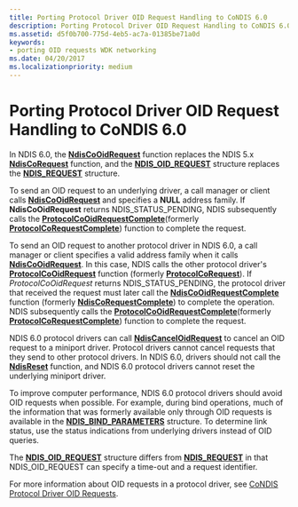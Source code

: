 ```yaml
---
title: Porting Protocol Driver OID Request Handling to CoNDIS 6.0
description: Porting Protocol Driver OID Request Handling to CoNDIS 6.0
ms.assetid: d5f0b700-775d-4eb5-ac7a-01385be71a0d
keywords:
- porting OID requests WDK networking
ms.date: 04/20/2017
ms.localizationpriority: medium
---
```


# Porting Protocol Driver OID Request Handling to CoNDIS 6.0





In NDIS 6.0, the [**NdisCoOidRequest**](https://msdn.microsoft.com/library/windows/hardware/ff561711) function replaces the NDIS 5.x [**NdisCoRequest**](https://msdn.microsoft.com/library/windows/hardware/ff551877) function, and the [**NDIS\_OID\_REQUEST**](https://msdn.microsoft.com/library/windows/hardware/ff566710) structure replaces the [**NDIS\_REQUEST**](https://msdn.microsoft.com/library/windows/hardware/ff557179) structure.

To send an OID request to an underlying driver, a call manager or client calls [**NdisCoOidRequest**](https://msdn.microsoft.com/library/windows/hardware/ff561711) and specifies a **NULL** address family. If **NdisCoOidRequest** returns NDIS\_STATUS\_PENDING, NDIS subsequently calls the [**ProtocolCoOidRequestComplete**](https://msdn.microsoft.com/library/windows/hardware/ff570255)(formerly [**ProtocolCoRequestComplete**](https://msdn.microsoft.com/library/windows/hardware/ff563227)) function to complete the request.

To send an OID request to another protocol driver in NDIS 6.0, a call manager or client specifies a valid address family when it calls [**NdisCoOidRequest**](https://msdn.microsoft.com/library/windows/hardware/ff561711). In this case, NDIS calls the other protocol driver's [**ProtocolCoOidRequest**](https://msdn.microsoft.com/library/windows/hardware/ff570254) function (formerly [**ProtocolCoRequest**](https://msdn.microsoft.com/library/windows/hardware/ff563225)). If *ProtocolCoOidRequest* returns NDIS\_STATUS\_PENDING, the protocol driver that received the request must later call the [**NdisCoOidRequestComplete**](https://msdn.microsoft.com/library/windows/hardware/ff561716) function (formerly [**NdisCoRequestComplete**](https://msdn.microsoft.com/library/windows/hardware/ff551884)) to complete the operation. NDIS subsequently calls the [**ProtocolCoOidRequestComplete**](https://msdn.microsoft.com/library/windows/hardware/ff570255)(formerly [**ProtocolCoRequestComplete**](https://msdn.microsoft.com/library/windows/hardware/ff563227)) function to complete the request.

NDIS 6.0 protocol drivers can call [**NdisCancelOidRequest**](https://msdn.microsoft.com/library/windows/hardware/ff561622) to cancel an OID request to a miniport driver. Protocol drivers cannot cancel requests that they send to other protocol drivers. In NDIS 6.0, drivers should not call the [**NdisReset**](https://msdn.microsoft.com/library/windows/hardware/ff554691) function, and NDIS 6.0 protocol drivers cannot reset the underlying miniport driver.

To improve computer performance, NDIS 6.0 protocol drivers should avoid OID requests when possible. For example, during bind operations, much of the information that was formerly available only through OID requests is available in the [**NDIS\_BIND\_PARAMETERS**](https://msdn.microsoft.com/library/windows/hardware/ff564832) structure. To determine link status, use the status indications from underlying drivers instead of OID queries.

The [**NDIS\_OID\_REQUEST**](https://msdn.microsoft.com/library/windows/hardware/ff566710) structure differs from [**NDIS\_REQUEST**](https://msdn.microsoft.com/library/windows/hardware/ff557179) in that NDIS\_OID\_REQUEST can specify a time-out and a request identifier.

For more information about OID requests in a protocol driver, see [CoNDIS Protocol Driver OID Requests](condis-protocol-driver-oid-requests.md).

 

 





